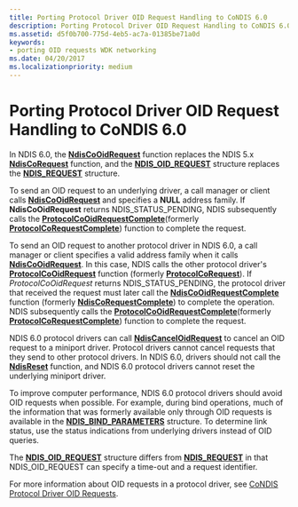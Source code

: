 ```yaml
---
title: Porting Protocol Driver OID Request Handling to CoNDIS 6.0
description: Porting Protocol Driver OID Request Handling to CoNDIS 6.0
ms.assetid: d5f0b700-775d-4eb5-ac7a-01385be71a0d
keywords:
- porting OID requests WDK networking
ms.date: 04/20/2017
ms.localizationpriority: medium
---
```


# Porting Protocol Driver OID Request Handling to CoNDIS 6.0





In NDIS 6.0, the [**NdisCoOidRequest**](https://msdn.microsoft.com/library/windows/hardware/ff561711) function replaces the NDIS 5.x [**NdisCoRequest**](https://msdn.microsoft.com/library/windows/hardware/ff551877) function, and the [**NDIS\_OID\_REQUEST**](https://msdn.microsoft.com/library/windows/hardware/ff566710) structure replaces the [**NDIS\_REQUEST**](https://msdn.microsoft.com/library/windows/hardware/ff557179) structure.

To send an OID request to an underlying driver, a call manager or client calls [**NdisCoOidRequest**](https://msdn.microsoft.com/library/windows/hardware/ff561711) and specifies a **NULL** address family. If **NdisCoOidRequest** returns NDIS\_STATUS\_PENDING, NDIS subsequently calls the [**ProtocolCoOidRequestComplete**](https://msdn.microsoft.com/library/windows/hardware/ff570255)(formerly [**ProtocolCoRequestComplete**](https://msdn.microsoft.com/library/windows/hardware/ff563227)) function to complete the request.

To send an OID request to another protocol driver in NDIS 6.0, a call manager or client specifies a valid address family when it calls [**NdisCoOidRequest**](https://msdn.microsoft.com/library/windows/hardware/ff561711). In this case, NDIS calls the other protocol driver's [**ProtocolCoOidRequest**](https://msdn.microsoft.com/library/windows/hardware/ff570254) function (formerly [**ProtocolCoRequest**](https://msdn.microsoft.com/library/windows/hardware/ff563225)). If *ProtocolCoOidRequest* returns NDIS\_STATUS\_PENDING, the protocol driver that received the request must later call the [**NdisCoOidRequestComplete**](https://msdn.microsoft.com/library/windows/hardware/ff561716) function (formerly [**NdisCoRequestComplete**](https://msdn.microsoft.com/library/windows/hardware/ff551884)) to complete the operation. NDIS subsequently calls the [**ProtocolCoOidRequestComplete**](https://msdn.microsoft.com/library/windows/hardware/ff570255)(formerly [**ProtocolCoRequestComplete**](https://msdn.microsoft.com/library/windows/hardware/ff563227)) function to complete the request.

NDIS 6.0 protocol drivers can call [**NdisCancelOidRequest**](https://msdn.microsoft.com/library/windows/hardware/ff561622) to cancel an OID request to a miniport driver. Protocol drivers cannot cancel requests that they send to other protocol drivers. In NDIS 6.0, drivers should not call the [**NdisReset**](https://msdn.microsoft.com/library/windows/hardware/ff554691) function, and NDIS 6.0 protocol drivers cannot reset the underlying miniport driver.

To improve computer performance, NDIS 6.0 protocol drivers should avoid OID requests when possible. For example, during bind operations, much of the information that was formerly available only through OID requests is available in the [**NDIS\_BIND\_PARAMETERS**](https://msdn.microsoft.com/library/windows/hardware/ff564832) structure. To determine link status, use the status indications from underlying drivers instead of OID queries.

The [**NDIS\_OID\_REQUEST**](https://msdn.microsoft.com/library/windows/hardware/ff566710) structure differs from [**NDIS\_REQUEST**](https://msdn.microsoft.com/library/windows/hardware/ff557179) in that NDIS\_OID\_REQUEST can specify a time-out and a request identifier.

For more information about OID requests in a protocol driver, see [CoNDIS Protocol Driver OID Requests](condis-protocol-driver-oid-requests.md).

 

 





